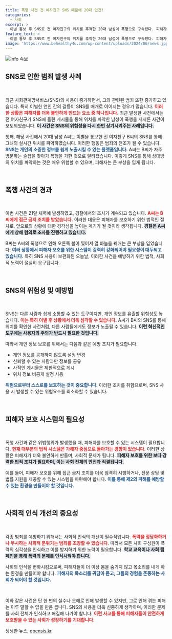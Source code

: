```yaml
---
title: 폭행 사건 전 여자친구 SNS 때문에 20대 입건!
categories:
  - 사회
excerpt: >
  이별 통보 후 SNS로 전 여자친구의 위치를 추적한 20대 남성이 폭행으로 구속됐다. 피해자는 중상을 입었고, 경찰은 접근금지 조치를 내렸다. 충격적인 사건의 자세한 내막을 확인하세요!
feature_text: >
  이별 통보 후 SNS로 전 여자친구의 위치를 추적한 20대 남성이 폭행으로 구속됐다. 피해자는 중상을 입었고, 경찰은 접근금지 조치를 내렸다. 충격적인 사건의 자세한 내막을 확인하세요!
image: 'https://www.behealthy4u.com/wp-content/uploads/2024/06/news.jpg'
---
```


<p><img src="https://www.behealthy4u.com/wp-content/uploads/2024/06/news.jpg" alt="info 속보" /></p>

<h2 data-ke-size="size26">SNS로 인한 범죄 발생 사례</h2>

<p data-ke-size="size16">&nbsp;</p>

<p>최근 사회관계망서비스(SNS)의 사용이 증가하면서, 그와 관련된 범죄 또한 증가하고 있습니다. 특히 이별한 연인 간의 갈등이 SNS를 매개로 이어지는 경우가 많습니다. <b><span style="color: #ee2323;">이러한 상황은 피해자를 더욱 불안하게 만드는 요소 중 하나입니다.</span></b> 최근 발생한 사건에서는 전 여자친구가 SNS에 올린 게시물을 통해 위치를 파악한 남성이 폭행을 저지른 사건이 보도되었습니다. <b><span style="background-color: #21538527;">이 사건은 SNS의 위험성을 다시 한번 상기시켜주는 사례입니다.</span></b></p>

<p>첫째, 해당 사건에서 20대 남성 A씨는 이별을 통보한 전 여자친구 B씨의 SNS를 통해 그녀의 실시간 위치를 파악하였습니다. 이러한 행동은 범죄의 전조가 될 수 있습니다. <b><span style="color: #1a5490;">SNS는 개인의 소중한 정보를 쉽게 노출시킬 수 있는 플랫폼입니다.</span></b> A씨는 B씨가 자주 방문하는 술집을 찾아가 폭행을 가한 것으로 알려졌습니다. 이렇게 SNS를 통해 상대방의 위치를 파악하는 것은 매우 위험할 수 있으며, 피해자는 큰 부상을 입게 됩니다.</p>

<p data-ke-size="size16">&nbsp;</p>

<h2 data-ke-size="size26">폭행 사건의 경과</h2>

<p data-ke-size="size16">&nbsp;</p>

<p>이번 사건은 21일 새벽에 발생하였고, 경찰에서의 조사가 계속되고 있습니다. <b><span style="color: #ee2323;">A씨는 B씨에게 접근 금지 조치를 받았습니다.</span></b> 이러한 대응은 피해자를 보호하기 위한 법적인 절차로, 앞으로의 상황에 대한 경각심을 높이는 계기가 될 것이라 생각됩니다. <b><span style="background-color: #21538527;">경찰은 A씨에게 상해 혐의로 조사를 진행하고 있습니다.</span></b></p>

<p>B씨는 A씨의 폭행으로 인해 오른쪽 볼이 찢어져 열 바늘을 꿰매는 큰 부상을 입었습니다. <b><span style="color: #1a5490;">여러 상황에서 피해자 보호를 위한 시스템이 강력히 강화되어야 필요성이 대두되고 있습니다.</span></b> 특히 SNS 사용이 보편화된 오늘날, 이러한 사건을 예방하기 위한 법적, 사회적 노력이 절실히 요구됩니다.</p>

<p data-ke-size="size16">&nbsp;</p>

<h2 data-ke-size="size26">SNS의 위험성 및 예방법</h2>

<p data-ke-size="size16">&nbsp;</p>

<p>SNS는 다른 사람과 쉽게 소통할 수 있는 도구이지만, 개인 정보를 유출할 위험성도 높습니다. <b><span style="color: #ee2323;">이는 특히 이별 후 상황에서 더욱 심각할 수 있습니다.</span></b> A씨가 B씨의 SNS를 통해 위치를 확인한 사건처럼, 다른 사람들에게도 정보가 노출될 수 있습니다. <b><span style="background-color: #21538527;">이런 혁신적인 도구에는 사용자의 주의가 반드시 필요한 것입니다.</span></b></p>

<p>따라서 개인 정보 보호를 위해서는 다음과 같은 예방 조치가 필요합니다.</p>

<ul>
    <li>개인 정보를 공개하지 않도록 설정 변경</li>
    <li>신뢰할 수 있는 사람과만 정보를 공유</li>
    <li>사적인 게시물은 제한적으로 게시</li>
    <li>위치 정보 비공개 설정 사용</li>
</ul>

<p><b><span style="color: #1a5490;">위험으로부터 스스로를 보호하는 것이 중요합니다.</span></b> 이러한 조치를 취함으로써, SNS 사용 시 발생할 수 있는 위험요소를 최소화할 수 있습니다.</p>

<p data-ke-size="size16">&nbsp;</p>

<h2 data-ke-size="size26">피해자 보호 시스템의 필요성</h2>

<p data-ke-size="size16">&nbsp;</p>

<p>폭행 사건과 같은 위법행위가 발생했을 때, 피해자를 보호할 수 있는 시스템이 필요합니다. <b><span style="color: #ee2323;">현재 대부분의 법적 시스템은 가해자 중심으로 돌아가는 경향이 있습니다.</span></b> 이러한 상황은 피해자가 더욱 불안하게 만들며, 사회적 문제가 됩니다. <b><span style="background-color: #21538527;">피해자 보호를 위한 보다 강력한 법적 조치가 필요하며, 이는 사회 전체의 안전과 직결됩니다.</span></b></p>

<p>예를 들어, 피해자 보호를 위해 접근 금지 조치를 더욱 엄격히 시행하거나, 전문 상담 및 법률 지원을 제공할 수 있는 시스템을 마련해야 합니다. <b><span style="color: #1a5490;">이를 통해 제2의 피해를 예방할 수 있는 환경을 만들어야 할 것입니다.</span></b></p>

<p data-ke-size="size16">&nbsp;</p>

<h2 data-ke-size="size26">사회적 인식 개선의 중요성</h2>

<p data-ke-size="size16">&nbsp;</p>

<p>각종 범죄를 예방하기 위해서는 사회적 인식의 개선이 필수적입니다. <b><span style="color: #ee2323;">폭력을 정당화하거나 무시하는 사회적 분위기는 범죄를 조장할 수 있습니다.</span></b> 따라서 모든 사회 구성원이 폭력의 심각성을 인식하고 이를 방지하기 위한 노력이 필요합니다. <b><span style="background-color: #21538527;">학교 교육이나 사회 캠페인을 통해 폭력의 문제를 인식시켜야 합니다.</span></b></p>

<p>사회의 인식을 변화시킴으로써, 피해자들이 더 이상 몸을 숨기지 않고 목소리를 내게 하는 환경을 만들어야 합니다. <b><span style="color: #1a5490;">피해자의 목소리를 귀담아 듣고, 그들의 경험을 존중하는 사회가 되어야 할 것입니다.</span></b></p>

<p data-ke-size="size16">&nbsp;</p>

<p>이와 같은 사건은 단 한 번의 실수나 오해로 인해 발생할 수 있지만, 그로 인해 겪는 피해는 이루 말할 수 없을 만큼 큽니다. SNS의 사용을 더욱 신중하게 생각하며, 이러한 문제를 사회 전체가 인식하고 해결해 나가야 합니다. <b><span style="color: #ee2323;">이런 사고를 통해 피해자들이 안전하게 보호받을 수 있는 사회가 성장하기를 기대합니다.</span></b></p>
생생한 뉴스, <a href="https://opensis.kr" rel="dofollow">opensis.kr</a>


